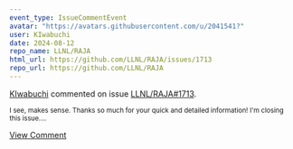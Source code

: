 ```yaml
---
event_type: IssueCommentEvent
avatar: "https://avatars.githubusercontent.com/u/2041541?"
user: KIwabuchi
date: 2024-08-12
repo_name: LLNL/RAJA
html_url: https://github.com/LLNL/RAJA/issues/1713
repo_url: https://github.com/LLNL/RAJA
---
```


<a href='https://github.com/KIwabuchi' target='_blank'>KIwabuchi</a> commented on issue <a href='https://github.com/LLNL/RAJA/issues/1713' target='_blank'>LLNL/RAJA#1713</a>.

<small>I see, makes sense. Thanks so much for your quick and detailed information! I'm closing this issue....</small>

<a href='https://github.com/LLNL/RAJA/issues/1713' target='_blank'>View Comment</a>